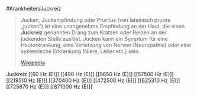 #Krankheiten/Juckreiz

> Jucken, Juckempfindung oder Pruritus (von lateinisch prurire „jucken“) ist eine unangenehme Empfindung an der Haut, die einen **Juckreiz** genannten Drang zum Kratzen oder Reiben an der juckenden Stelle auslöst. Jucken kann ein Symptom für eine Hauterkrankung, eine Verletzung von Nerven (Neuropathie) oder eine systemische Erkrankung (Niere, Leber etc.) sein.
>
> [Wikipedia](https://de.wikipedia.org/wiki/Jucken)

Juckreiz
[[60 Hz (E)]]
[[490 Hz (E)]]
[[9650 Hz (E)]]
[[57500 Hz (E)]]
[[219510 Hz (E)]]
[[370400 Hz (E)]]
[[472500 Hz (E)]]
[[625310 Hz (E)]]
[[725870 Hz (E)]]
[[871000 Hz (E)]]